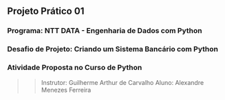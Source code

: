 ## Projeto Prático 01
### Programa: NTT DATA - Engenharia de Dados com Python 
### Desafio de Projeto: Criando um Sistema Bancário com Python 
### Atividade Proposta no Curso de Python 
>> Instrutor: Guilherme Arthur de Carvalho
>> Aluno: Alexandre Menezes Ferreira
